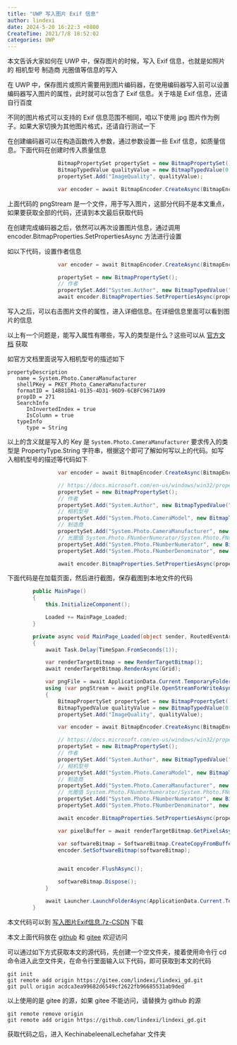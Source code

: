 ```yaml
---
title: "UWP 写入图片 Exif 信息"
author: lindexi
date: 2024-5-20 16:22:3 +0800
CreateTime: 2021/7/8 18:52:02
categories: UWP
---
```


本文告诉大家如何在 UWP 中，保存图片的时候，写入 Exif 信息，也就是如照片的 相机型号 制造商 光圈值等信息的写入

<!--more-->


<!-- CreateTime:2021/7/8 18:52:02 -->

<!-- 发布 -->

在 UWP 中，保存图片或照片需要用到图片编码器，在使用编码器写入前可以设置编码器写入图片的属性，此时就可以包含了 Exif 信息。关于啥是 Exif 信息，还请自行百度

不同的图片格式可以支持的 Exif 信息范围不相同，咱以下使用 jpg 图片作为例子。如果大家切换为其他图片格式，还请自行测试一下

在创建编码器可以在构造函数传入参数，通过参数设置一些 Exif 信息，如质量信息。下面代码在创建时传入质量信息

```csharp
                BitmapPropertySet propertySet = new BitmapPropertySet();
                BitmapTypedValue qualityValue = new BitmapTypedValue(0.77, PropertyType.Single);
                propertySet.Add("ImageQuality", qualityValue);

                var encoder = await BitmapEncoder.CreateAsync(BitmapEncoder.JpegEncoderId, pngStream.AsRandomAccessStream(), propertySet);
```

上面代码的 pngStream 是一个文件，用于写入图片，这部分代码不是本文重点，如果要获取全部的代码，还请到本文最后获取代码

在创建完成编码器之后，依然可以再次设置图片信息，通过调用 encoder.BitmapProperties.SetPropertiesAsync 方法进行设置

如以下代码，设置作者信息

```csharp
                var encoder = await BitmapEncoder.CreateAsync(BitmapEncoder.JpegEncoderId, pngStream.AsRandomAccessStream(), propertySet);

                propertySet = new BitmapPropertySet();
                // 作者
                propertySet.Add("System.Author", new BitmapTypedValue("lindexi", PropertyType.String));
                await encoder.BitmapProperties.SetPropertiesAsync(propertySet);
```

写入之后，可以右击图片文件的属性，进入详细信息。在详细信息里面可以看到图片的信息

以上有一个问题是，能写入属性有哪些，写入的类型是什么？这些可以从 [官方文档](https://docs.microsoft.com/en-us/windows/win32/properties/windows-properties-system?WT.mc_id=WD-MVP-5003260) 获取

如官方文档里面说写入相机型号的描述如下

```
propertyDescription
   name = System.Photo.CameraManufacturer
   shellPKey = PKEY_Photo_CameraManufacturer
   formatID = 14B81DA1-0135-4D31-96D9-6CBFC9671A99
   propID = 271
   SearchInfo
      InInvertedIndex = true
      IsColumn = true
   typeInfo
      type = String
```

以上的含义就是写入的 Key 是 `System.Photo.CameraManufacturer` 要求传入的类型是 PropertyType.String 字符串，根据这个即可了解如何写以上的代码。如写入相机型号的描述等代码如下

```csharp
                var encoder = await BitmapEncoder.CreateAsync(BitmapEncoder.JpegEncoderId, pngStream.AsRandomAccessStream(), propertySet);

                // https://docs.microsoft.com/en-us/windows/win32/properties/windows-properties-system?WT.mc_id=WD-MVP-5003260
                propertySet = new BitmapPropertySet();
                // 作者
                propertySet.Add("System.Author", new BitmapTypedValue("lindexi", PropertyType.String));
                // 相机型号
                propertySet.Add("System.Photo.CameraModel", new BitmapTypedValue("lindexi", PropertyType.String));
                // 制造商
                propertySet.Add("System.Photo.CameraManufacturer", new BitmapTypedValue("lindexi manufacturer", PropertyType.String));
                // 光圈值 System.Photo.FNumberNumerator/System.Photo.FNumberDenominator
                propertySet.Add("System.Photo.FNumberNumerator", new BitmapTypedValue(1, PropertyType.UInt32));
                propertySet.Add("System.Photo.FNumberDenominator", new BitmapTypedValue(10, PropertyType.UInt32));

                await encoder.BitmapProperties.SetPropertiesAsync(propertySet);
```

下面代码是在加载页面，然后进行截图，保存截图到本地文件的代码

```csharp
        public MainPage()
        {
            this.InitializeComponent();

            Loaded += MainPage_Loaded;
        }

        private async void MainPage_Loaded(object sender, RoutedEventArgs e)
        {
            await Task.Delay(TimeSpan.FromSeconds(1));

            var renderTargetBitmap = new RenderTargetBitmap();
            await renderTargetBitmap.RenderAsync(Grid);

            var pngFile = await ApplicationData.Current.TemporaryFolder.CreateFileAsync(Path.GetRandomFileName() + ".jpg");
            using (var pngStream = await pngFile.OpenStreamForWriteAsync())
            {
                BitmapPropertySet propertySet = new BitmapPropertySet();
                BitmapTypedValue qualityValue = new BitmapTypedValue(0.77, PropertyType.Single);
                propertySet.Add("ImageQuality", qualityValue);

                var encoder = await BitmapEncoder.CreateAsync(BitmapEncoder.JpegEncoderId, pngStream.AsRandomAccessStream(), propertySet);

                // https://docs.microsoft.com/en-us/windows/win32/properties/windows-properties-system?WT.mc_id=WD-MVP-5003260
                propertySet = new BitmapPropertySet();
                // 作者
                propertySet.Add("System.Author", new BitmapTypedValue("lindexi", PropertyType.String));
                // 相机型号
                propertySet.Add("System.Photo.CameraModel", new BitmapTypedValue("lindexi", PropertyType.String));
                // 制造商
                propertySet.Add("System.Photo.CameraManufacturer", new BitmapTypedValue("lindexi manufacturer", PropertyType.String));
                // 光圈值 System.Photo.FNumberNumerator/System.Photo.FNumberDenominator
                propertySet.Add("System.Photo.FNumberNumerator", new BitmapTypedValue(1, PropertyType.UInt32));
                propertySet.Add("System.Photo.FNumberDenominator", new BitmapTypedValue(10, PropertyType.UInt32));

                await encoder.BitmapProperties.SetPropertiesAsync(propertySet);

                var pixelBuffer = await renderTargetBitmap.GetPixelsAsync();

                var softwareBitmap = SoftwareBitmap.CreateCopyFromBuffer(pixelBuffer, BitmapPixelFormat.Bgra8, renderTargetBitmap.PixelWidth, renderTargetBitmap.PixelHeight);
                encoder.SetSoftwareBitmap(softwareBitmap);


                await encoder.FlushAsync();

                softwareBitmap.Dispose();
            }

            await Launcher.LaunchFolderAsync(ApplicationData.Current.TemporaryFolder);
        }
```

本文代码可以到 [写入图片Exif信息.7z-CSDN](https://download.csdn.net/download/lindexi_gd/20089118) 下载

本文上面代码放在 [github](https://github.com/lindexi/lindexi_gd/tree/acdca3ea99682d6549cf2622fb96685531ab9ded/KechinabeleenalLechefahar) 和 [gitee](https://gitee.com/lindexi/lindexi_gd/tree/acdca3ea99682d6549cf2622fb96685531ab9ded/KechinabeleenalLechefahar) 欢迎访问

可以通过如下方式获取本文的源代码，先创建一个空文件夹，接着使用命令行 cd 命令进入此空文件夹，在命令行里面输入以下代码，即可获取到本文的代码

```
git init
git remote add origin https://gitee.com/lindexi/lindexi_gd.git
git pull origin acdca3ea99682d6549cf2622fb96685531ab9ded
```

以上使用的是 gitee 的源，如果 gitee 不能访问，请替换为 github 的源

```
git remote remove origin
git remote add origin https://github.com/lindexi/lindexi_gd.git
```

获取代码之后，进入 KechinabeleenalLechefahar 文件夹

